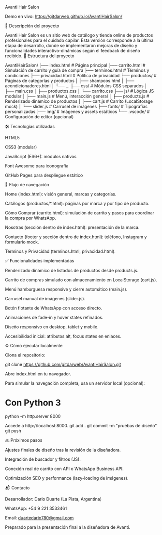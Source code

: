 Avanti Hair Salon

Demo en vivo: https://gitdarweb.github.io/AvantiHairSalon/

📖 Descripción del proyecto

Avanti Hair Salon es un sitio web de catálogo y tienda online de productos profesionales para el cuidado capilar. Esta versión corresponde a la última etapa de desarrollo, donde se implementaron mejoras de diseño y funcionalidades interactivo-dinámicas según el feedback de diseño recibido.
📂 Estructura del proyecto

AvantiHairSalon/
├── index.html              # Página principal
├── carrito.html            # Simulación de carrito y guía de compra
├── terminos.html           # Términos y condiciones
├── privacidad.html         # Política de privacidad
├── productos/              # Páginas de categorías y productos
│   ├── shampoos.html
│   ├── acondicionadores.html
│   └── ...
├── css/                    # Módulos CSS separados
│   ├── main.css
│   ├── productos.css
│   └── carrito.css
├── js/                     # Lógica JS modular
│   ├── main.js             # Menú, interacción general
│   ├── products.js         # Renderizado dinámico de productos
│   ├── cart.js             # Carrito (LocalStorage mock)
│   └── slider.js           # Carrusel de imágenes
├── fonts/                  # Tipografías personalizadas
├── img/                    # Imágenes y assets estáticos
└── .vscode/                # Configuración de editor (opcional)

🛠 Tecnologías utilizadas

HTML5

CSS3 (modular)

JavaScript (ES6+): módulos nativos

Font Awesome para iconografía

GitHub Pages para despliegue estático

🚀 Flujo de navegación

Home (index.html): visión general, marcas y categorías.

Catálogos (productos/*.html): páginas por marca y por tipo de producto.

Cómo Comprar (carrito.html): simulación de carrito y pasos para coordinar la compra por WhatsApp.

Nosotras (sección dentro de index.html): presentación de la marca.

Contacto (footer y sección dentro de index.html): teléfono, Instagram y formulario mock.

Términos y Privacidad (terminos.html, privacidad.html).

✅ Funcionalidades implementadas

Renderizado dinámico de listados de productos desde products.js.

Carrito de compras simulado con almacenamiento en LocalStorage (cart.js).

Menú hamburguesa responsive y cierre automático (main.js).

Carrusel manual de imágenes (slider.js).

Botón flotante de WhatsApp con acceso directo.

Animaciones de fade-in y hover states refinados.

Diseño responsivo en desktop, tablet y mobile.

Accesibilidad inicial: atributos alt, focus states en enlaces.

⚙️ Cómo ejecutar localmente

Clona el repositorio:

git clone https://github.com/gitdarweb/AvantiHairSalon.git

Abre index.html en tu navegador.

Para simular la navegación completa, usa un servidor local (opcional):

# Con Python 3
python -m http.server 8000

Accede a http://localhost:8000.
 git add .
 git commit -m "pruebas de diseño"
 git push

🔜 Próximos pasos

Ajustes finales de diseño tras la revisión de la diseñadora.

Integración de buscador y filtros (JS).

Conexión real de carrito con API o WhatsApp Business API.

Optimización SEO y performance (lazy-loading de imágenes).

📬 Contacto

Desarrollador: Dario Duarte (La Plata, Argentina)

WhatsApp: +54 9 221 3533461

Email: duartedario780@gmail.com

Preparado para la presentación final a la diseñadora de Avanti.